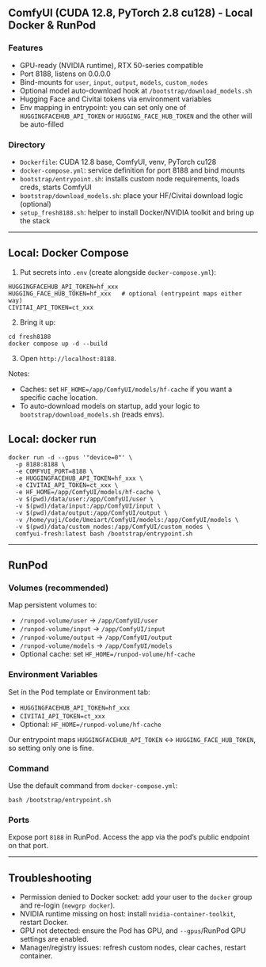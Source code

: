 ## ComfyUI (CUDA 12.8, PyTorch 2.8 cu128) - Local Docker & RunPod

### Features
- GPU-ready (NVIDIA runtime), RTX 50-series compatible
- Port 8188, listens on 0.0.0.0
- Bind-mounts for `user`, `input`, `output`, `models`, `custom_nodes`
- Optional model auto-download hook at `/bootstrap/download_models.sh`
- Hugging Face and Civitai tokens via environment variables
- Env mapping in entrypoint: you can set only one of `HUGGINGFACEHUB_API_TOKEN` or `HUGGING_FACE_HUB_TOKEN` and the other will be auto-filled

### Directory
- `Dockerfile`: CUDA 12.8 base, ComfyUI, venv, PyTorch cu128
- `docker-compose.yml`: service definition for port 8188 and bind mounts
- `bootstrap/entrypoint.sh`: installs custom node requirements, loads creds, starts ComfyUI
- `bootstrap/download_models.sh`: place your HF/Civitai download logic (optional)
- `setup_fresh8188.sh`: helper to install Docker/NVIDIA toolkit and bring up the stack

---

## Local: Docker Compose

1) Put secrets into `.env` (create alongside `docker-compose.yml`):
```
HUGGINGFACEHUB_API_TOKEN=hf_xxx
HUGGING_FACE_HUB_TOKEN=hf_xxx   # optional (entrypoint maps either way)
CIVITAI_API_TOKEN=ct_xxx
```

2) Bring it up:
```
cd fresh8188
docker compose up -d --build
```

3) Open `http://localhost:8188`.

Notes:
- Caches: set `HF_HOME=/app/ComfyUI/models/hf-cache` if you want a specific cache location.
- To auto-download models on startup, add your logic to `bootstrap/download_models.sh` (reads envs).

## Local: docker run
```
docker run -d --gpus '"device=0"' \
  -p 8188:8188 \
  -e COMFYUI_PORT=8188 \
  -e HUGGINGFACEHUB_API_TOKEN=hf_xxx \
  -e CIVITAI_API_TOKEN=ct_xxx \
  -e HF_HOME=/app/ComfyUI/models/hf-cache \
  -v $(pwd)/data/user:/app/ComfyUI/user \
  -v $(pwd)/data/input:/app/ComfyUI/input \
  -v $(pwd)/data/output:/app/ComfyUI/output \
  -v /home/yuji/Code/Umeiart/ComfyUI/models:/app/ComfyUI/models \
  -v $(pwd)/data/custom_nodes:/app/ComfyUI/custom_nodes \
  comfyui-fresh:latest bash /bootstrap/entrypoint.sh
```

---

## RunPod

### Volumes (recommended)
Map persistent volumes to:
- `/runpod-volume/user` → `/app/ComfyUI/user`
- `/runpod-volume/input` → `/app/ComfyUI/input`
- `/runpod-volume/output` → `/app/ComfyUI/output`
- `/runpod-volume/models` → `/app/ComfyUI/models`
- Optional cache: set `HF_HOME=/runpod-volume/hf-cache`

### Environment Variables
Set in the Pod template or Environment tab:
- `HUGGINGFACEHUB_API_TOKEN=hf_xxx`
- `CIVITAI_API_TOKEN=ct_xxx`
- Optional: `HF_HOME=/runpod-volume/hf-cache`

Our entrypoint maps `HUGGINGFACEHUB_API_TOKEN` ↔ `HUGGING_FACE_HUB_TOKEN`, so setting only one is fine.

### Command
Use the default command from `docker-compose.yml`:
```
bash /bootstrap/entrypoint.sh
```

### Ports
Expose port `8188` in RunPod. Access the app via the pod’s public endpoint on that port.

---

## Troubleshooting
- Permission denied to Docker socket: add your user to the `docker` group and re-login (`newgrp docker`).
- NVIDIA runtime missing on host: install `nvidia-container-toolkit`, restart Docker.
- GPU not detected: ensure the Pod has GPU, and `--gpus`/RunPod GPU settings are enabled.
- Manager/registry issues: refresh custom nodes, clear caches, restart container.





